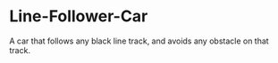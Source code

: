 # Line-Follower-Car
A car that follows any black line track, and avoids any obstacle on that track.
